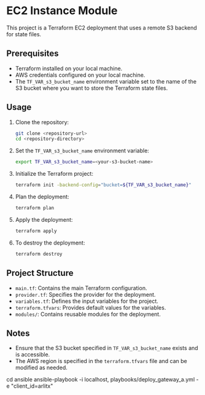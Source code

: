 # EC2 Instance Module

This project is a Terraform EC2 deployment that uses a remote S3 backend for state files.

## Prerequisites

- Terraform installed on your local machine.
- AWS credentials configured on your local machine.
- The `TF_VAR_s3_bucket_name` environment variable set to the name of the S3 bucket where you want to store the Terraform state files.

## Usage

1. Clone the repository:

   ```bash
   git clone <repository-url>
   cd <repository-directory>
   ```

2. Set the `TF_VAR_s3_bucket_name` environment variable:

   ```bash
   export TF_VAR_s3_bucket_name=<your-s3-bucket-name>
   ```

3. Initialize the Terraform project:

   ```bash
   terraform init -backend-config="bucket=${TF_VAR_s3_bucket_name}"
   ```

4. Plan the deployment:

   ```bash
   terraform plan
   ```

5. Apply the deployment:

   ```bash
   terraform apply
   ```

6. To destroy the deployment:

   ```bash
   terraform destroy
   ```

## Project Structure

- `main.tf`: Contains the main Terraform configuration.
- `provider.tf`: Specifies the provider for the deployment.
- `variables.tf`: Defines the input variables for the project.
- `terraform.tfvars`: Provides default values for the variables.
- `modules/`: Contains reusable modules for the deployment.

## Notes

- Ensure that the S3 bucket specified in `TF_VAR_s3_bucket_name` exists and is accessible.
- The AWS region is specified in the `terraform.tfvars` file and can be modified as needed.



cd ansible
ansible-playbook -i localhost, playbooks/deploy_gateway_a.yml   -e "client_id=arlitx"